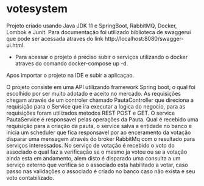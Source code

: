 # votesystem

Projeto criado usando Java JDK 11 e SpringBoot, RabbitMQ, Docker, Lombok e Junit.
Para documentação foi utilizado biblioteca de swaggerui que pode ser acessada atraves do link http://localhost:8080/swagger-ui.html.

- Para acessar o projeto é preciso subir o serviços utilizando o docker atraves do comando  docker-compose up -d.

Apos importar o projeto na IDE e subir a aplicaçao.


O projeto consiste em uma API utilizando framework Spring boot, o qual foi escolhido por ser muito adotado e aceito no mercado. As requisições chegam através de um controler chamado PautaController que direciona a requisição para o Service que ira executar a logica do negocio, para as requisições foram utilizados metodos REST POST e GET. O service PautaService é responsavel pelas operações da Pauta. Qual é recebido uma requisição para a criação da pauta, o service salva a entidade no banco e inicia um scheduler que fica responsavel por ao enceramento da votação disparar uma mensagem através do broker RabbitMq com o resultado para serviços interessados. No serviço de votação é recebido o voto do associado o qual faz a verificação se o mesmo ja votou ou se a votação ainda esta em andamento, alem disto é disparado uma consulta a um serviço externo que verifica se o associado esta habilitado a votar, caso passo nas validações o associado é criado no banco caso não exista e seu voto contabilizado.
